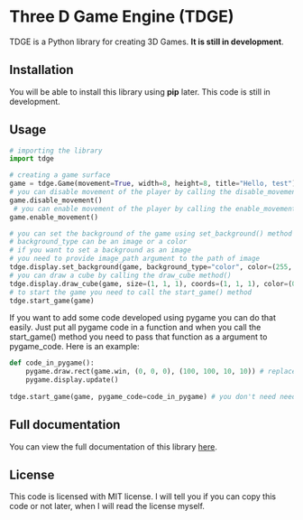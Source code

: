 # Three D Game Engine (TDGE)

TDGE is a Python library for creating 3D Games. **It is still in development**.

## Installation

You will be able to install this library using **pip** later. This code is still in development.
## Usage

```python
# importing the library
import tdge

# creating a game surface
game = tdge.Game(movement=True, width=8, height=8, title="Hello, test")
# you can disable movement of the player by calling the disable_movement() method
game.disable_movement()
 # you can enable movement of the player by calling the enable_movement() method
game.enable_movement()

# you can set the background of the game using set_background() method
# background_type can be an image or a color
# if you want to set a background as an image
# you need to provide image_path argument to the path of image
tdge.display.set_background(game, background_type="color", color=(255, 255, 255))
# you can draw a cube by calling the draw_cube method()
tdge.display.draw_cube(game, size=(1, 1, 1), coords=(1, 1, 1), color=(0, 0, 255))
# to start the game you need to call the start_game() method
tdge.start_game(game)
```
If you want to add some code developed using pygame you can do that easily.
Just put all pygame code in a function and when you call the start_game() method you need to pass that function as a argument to pygame_code. Here is an example:
```python
def code_in_pygame():
    pygame.draw.rect(game.win, (0, 0, 0), (100, 100, 10, 10)) # replace "game" with whatever you assigned the Game object to
    pygame.display.update()
    
tdge.start_game(game, pygame_code=code_in_pygame) # you don't need need brackets after passing code_in_pygame function as an argument to pygame_code
```

## Full documentation
You can view the full documentation of this library [here](https://bekhruzsniyazov.github.io/).

## License
This code is licensed with MIT license. I will tell you if you can copy this code or not later, when I will read the license myself.
